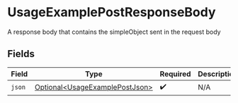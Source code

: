 # UsageExamplePostResponseBody

A response body that contains the simpleObject sent in the request body


## Fields

| Field                                                                              | Type                                                                               | Required                                                                           | Description                                                                        |
| ---------------------------------------------------------------------------------- | ---------------------------------------------------------------------------------- | ---------------------------------------------------------------------------------- | ---------------------------------------------------------------------------------- |
| `json`                                                                             | [Optional\<UsageExamplePostJson>](../../models/operations/UsageExamplePostJson.md) | :heavy_check_mark:                                                                 | N/A                                                                                |